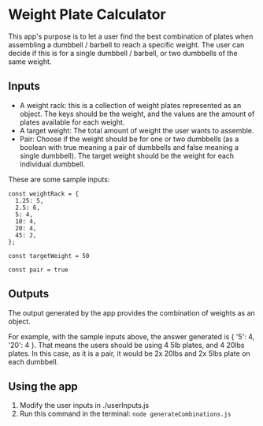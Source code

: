 # Weight Plate Calculator

This app's purpose is to let a user find the best combination of plates
when assembling a dumbbell / barbell to reach a specific weight. The user can decide if
this is for a single dumbbell / barbell, or two dumbbells of the same weight.

## Inputs

- A weight rack: this is a collection of weight plates represented as an object. The keys should be the
  weight, and the values are the amount of plates available for each weight.
- A target weight: The total amount of weight the user wants to assemble.
- Pair: Choose if the weight should be for one or two dumbbells (as a boolean with
  true meaning a pair of dumbbells and false meaning a single dumbbell). The target weight should be
  the weight for each individual dumbbell.

These are some sample inputs:

```
const weightRack = {
  1.25: 5,
  2.5: 6,
  5: 4,
  10: 4,
  20: 4,
  45: 2,
};

const targetWeight = 50

const pair = true

```

## Outputs

The output generated by the app provides the combination of weights as an object.

For example, with the sample inputs above, the answer generated is { '5': 4, '20': 4 }.
That means the users should be using 4 5lb plates, and 4 20lbs plates. In this case, as it is
a pair, it would be 2x 20lbs and 2x 5lbs plate on each dumbbell.

## Using the app

1. Modify the user inputs in ./userInputs.js
2. Run this command in the terminal: `node generateCombinations.js`
